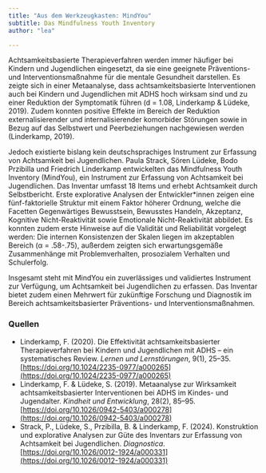 ```yaml
---
title: "Aus dem Werkzeugkasten: MindYou"
subtitle: Das Mindfulness Youth Inventory
author: "lea"

---
```


Achtsamkeitsbasierte Therapieverfahren werden immer häufiger bei Kindern und Jugendlichen eingesetzt, da sie eine geeignete Präventions- und Interventionsmaßnahme für die mentale Gesundheit darstellen. Es zeigte sich in einer Metaanalyse, dass achtsamkeitsbasierte Interventionen auch bei Kindern und Jugendlichen mit ADHS hoch wirksam sind und zu einer Reduktion der Symptomatik führen (d = 1.08, Linderkamp & Lüdeke, 2019). Zudem konnten positive Effekte im Bereich der Reduktion externalisierender und internalisierender komorbider Störungen sowie in Bezug auf das Selbstwert und Peerbeziehungen nachgewiesen werden (Linderkamp, 2019).  

Jedoch existierte bislang kein deutschsprachiges Instrument zur Erfassung von Achtsamkeit bei Jugendlichen. Paula Strack, Sören Lüdeke, Bodo Przibilla und Friedrich Linderkamp entwickelten das Mindfulness Youth Inventory (MindYou), ein Instrument zur Erfassung von Achtsamkeit bei Jugendlichen. Das Inventar umfasst 18 Items und erhebt Achtsamkeit durch Selbstbericht. Erste explorative Analysen der Entwickler*innen zeigen eine fünf-faktorielle Struktur mit einem Faktor höherer Ordnung, welche die Facetten Gegenwärtiges Bewusstsein, Bewusstes Handeln, Akzeptanz, Kognitive Nicht-Reaktivität sowie Emotionale Nicht-Reaktivität abbildet. Es konnten zudem erste Hinweise auf die Validität und Reliabilität vorgelegt werden: Die internen Konsistenzen der Skalen liegen im akzeptablen Bereich (α = .58-.75), außerdem zeigten sich erwartungsgemäße Zusammenhänge mit Problemverhalten, prosozialem Verhalten und Schulerfolg.

Insgesamt steht mit MindYou ein zuverlässiges und validiertes Instrument zur Verfügung, um Achtsamkeit bei Jugendlichen zu erfassen. Das Inventar bietet zudem einen Mehrwert für zukünftige Forschung und Diagnostik im Bereich achtsamkeitsbasierter Präventions- und Interventionsmaßnahmen.

### Quellen

* Linderkamp, F. (2020). Die Effektivität achtsamkeitsbasierter Therapieverfahren bei Kindern und Jugendlichen mit ADHS – ein systematisches Review. *Lernen und Lernstörungen*, 9(1), 25–35. [https://doi.org/10.1024/2235-0977/a000265](https://doi.org/10.1024/2235-0977/a000265)
* Linderkamp, F. & Lüdeke, S. (2019). Metaanalyse zur Wirksamkeit achtsamkeitsbasierter Interventionen bei ADHS im Kindes- und Jugendalter. *Kindheit und Entwicklung*, 28(2), 85–95. [https://doi.org/10.1026/0942-5403/a000278](https://doi.org/10.1026/0942-5403/a000278)
* Strack, P., Lüdeke, S., Przibilla, B. & Linderkamp, F. (2024). Konstruktion und explorative Analysen zur Güte des Inventars zur Erfassung von Achtsamkeit bei Jugendlichen. *Diagnostica*. [https://doi.org/10.1026/0012-1924/a000331](https://doi.org/10.1026/0012-1924/a000331)
